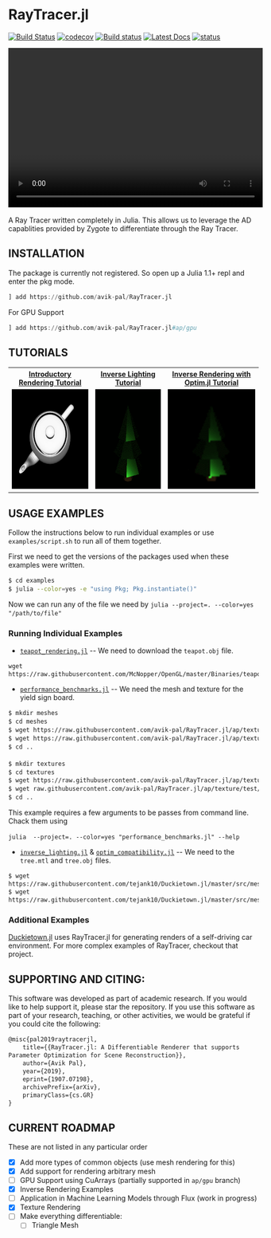 # RayTracer.jl

[![Build Status](https://travis-ci.com/avik-pal/RayTracer.jl.svg?branch=master)](https://travis-ci.com/avik-pal/RayTracer.jl)
[![codecov](https://codecov.io/gh/avik-pal/RayTracer.jl/branch/master/graph/badge.svg)](https://codecov.io/gh/avik-pal/RayTracer.jl)
[![Build status](https://ci.appveyor.com/api/projects/status/887v1miv7ig4mod2?svg=true)](https://ci.appveyor.com/project/avik-pal/raytracer-jl) 
[![Latest Docs](https://img.shields.io/badge/docs-latest-blue.svg)](https://avik-pal.github.io/RayTracer.jl/dev/)
[![status](https://submissions.juliacon.org/papers/ebd92f2a47780826004bd88a6fd1f717/status.svg)](https://submissions.juliacon.org/papers/ebd92f2a47780826004bd88a6fd1f717)

<p align="center">
    <video width="512" height="320" autoplay loop>
        <source src="docs/src/assets/udem1.webm" type="video/webm">
    </video>
</p>

A Ray Tracer written completely in Julia. This allows us to leverage the AD capablities provided
by Zygote to differentiate through the Ray Tracer.

## INSTALLATION

The package is currently not registered. So open up a Julia 1.1+ repl and enter the pkg mode.

```julia
] add https://github.com/avik-pal/RayTracer.jl
```

For GPU Support

```julia
] add https://github.com/avik-pal/RayTracer.jl#ap/gpu
```

## TUTORIALS

<div align="center">
  <table>
    <tr>
      <th style="text-align:center">
        <a href="examples/teapot_rendering.jl">Introductory Rendering Tutorial</a>
      </th>
      <th style="text-align:center">
        <a href="examples/inverse_lighting.jl">Inverse Lighting Tutorial</a>
      </th>
      <th style="text-align:center">
        <a href="examples/optim_compatibility.jl">Inverse Rendering with Optim.jl Tutorial</a>
      </th>
    </tr>
    <tr>
      <td align="center">
        <a href="examples/teapot_rendering.jl">
          <img border="0" src="paper/images/render/teapot_top.jpg" width="200" height="200">
        </a>
      </td>
      <td align="center">
        <a href="examples/inverse_lighting.jl">
          <img border="0" src="docs/src/assets/inv_lighting.gif" width="200" height="200">
        </a>
      </td>
      <td align="center">
        <a href="examples/optim_compatibility.jl">
          <img border="0" src="docs/src/assets/inv_lighting_optim.gif" width="200" height="200">
        </a>
      </td>
    </tr>
  </table>
</div>

## USAGE EXAMPLES

Follow the instructions below to run individual examples or use
`examples/script.sh` to run all of them together.

First we need to get the versions of the packages used when these
examples were written.

```bash
$ cd examples
$ julia --color=yes -e "using Pkg; Pkg.instantiate()"
```

Now we can run any of the file we need by
`julia --project=. --color=yes "/path/to/file"`

### Running Individual Examples

* [`teapot_rendering.jl`](examples/teapot_rendering.jl) -- We need to download the `teapot.obj` file.

```
wget https://raw.githubusercontent.com/McNopper/OpenGL/master/Binaries/teapot.obj
```

* [`performance_benchmarks.jl`](examples/performance_benchmarks.jl) -- We need the mesh and texture for
  the yield sign board.

```bash
$ mkdir meshes
$ cd meshes
$ wget https://raw.githubusercontent.com/avik-pal/RayTracer.jl/ap/texture/test/meshes/sign_yield.obj
$ wget https://raw.githubusercontent.com/avik-pal/RayTracer.jl/ap/texture/test/meshes/sign_yield.mtl
$ cd ..

$ mkdir textures
$ cd textures
$ wget https://raw.githubusercontent.com/avik-pal/RayTracer.jl/ap/texture/test/textures/wood_osb.jpg
$ wget raw.githubusercontent.com/avik-pal/RayTracer.jl/ap/texture/test/textures/sign_yield.png
$ cd ..
```

This example requires a few arguments to be passes from command line. Chack them using

`julia  --project=. --color=yes "performance_benchmarks.jl" --help`

* [`inverse_lighting.jl`](examples/inverse_lighting.jl) &
  [`optim_compatibility.jl`](examples/optim_compatibility.jl) -- We need to the `tree.mtl`
  and `tree.obj` files.

```
$ wget https://raw.githubusercontent.com/tejank10/Duckietown.jl/master/src/meshes/tree.obj 
$ wget https://raw.githubusercontent.com/tejank10/Duckietown.jl/master/src/meshes/tree.mtl
```

### Additional Examples

[Duckietown.jl](https://github.com/tejank10/Duckietown.jl) uses RayTracer.jl for generating renders
of a self-driving car environment. For more complex examples of RayTracer, checkout that project.

## SUPPORTING AND CITING:

This software was developed as part of academic research. If you would like to help support it, please star the repository. If you use this software as part of your research, teaching, or other activities, we would be grateful if you could cite the following:

```
@misc{pal2019raytracerjl,
    title={{RayTracer.jl: A Differentiable Renderer that supports Parameter Optimization for Scene Reconstruction}},
    author={Avik Pal},
    year={2019},
    eprint={1907.07198},
    archivePrefix={arXiv},
    primaryClass={cs.GR}
}
```

## CURRENT ROADMAP

These are not listed in any particular order

- [X] Add more types of common objects (use mesh rendering for this)
- [X] Add support for rendering arbitrary mesh
- [ ] GPU Support using CuArrays (partially supported in `ap/gpu` branch)
- [X] Inverse Rendering Examples
- [ ] Application in Machine Learning Models through Flux (work in progress)
- [X] Texture Rendering
- [ ] Make everything differentiable:
  - [ ] Triangle Mesh
